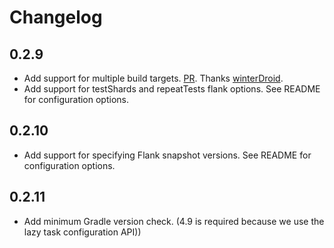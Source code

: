 # Changelog

## 0.2.9

* Add support for multiple build targets. [PR](https://github.com/runningcode/fladle/pull/9). Thanks [winterDroid](https://github.com/winterDroid).
* Add support for testShards and repeatTests flank options. See README for configuration options.

## 0.2.10

* Add support for specifying Flank snapshot versions. See README for configuration options.

## 0.2.11

* Add minimum Gradle version check. (4.9 is required because we use the lazy task configuration API))